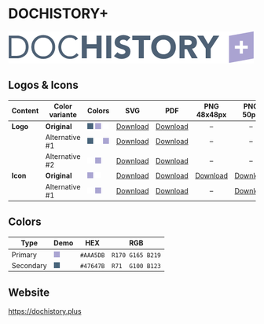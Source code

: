 # DOCHISTORY+

![DOCHISTORY+ Logo](dochistory-plus-logo-original-500px.png)

## Logos & Icons

| Content  | Color variante | Colors                           | SVG                         | PDF                         |          PNG 48x48px          |           PNG 50px            |         PNG 162x162px          | PNG 216x216px                  | PNG 500px                      | PNG 1000px                      |
| -------- | -------------- | -------------------------------- | --------------------------- | --------------------------- | :---------------------------: | :---------------------------: | :----------------------------: | ------------------------------ | ------------------------------ | ------------------------------- |
| **Logo** | **Original**   | ![Secondary] ![Primary] ![White] | [Download][LogoOriginalSVG] | [Download][LogoOriginalPDF] |               –               |               –               |               –                | –                              | [Download][LogoOriginalPNG500] | [Download][LogoOriginalPNG1000] |
|          | Alternative #1 | ![Secondary] ![White] ![Primary] | [Download][LogoAlt1SVG]     | [Download][LogoAlt1PDF]     |               –               |               –               |               –                | –                              | [Download][LogoAlt1PNG500]     | [Download][LogoAlt1PNG1000]     |
|          | Alternative #2 | ![White] ![Primary]              | [Download][LogoAlt2SVG]     | [Download][LogoAlt2PDF]     |               –               |               –               |               –                | –                              | [Download][LogoAlt2PNG500]     | [Download][LogoAlt2PNG1000]     |
| **Icon** | **Original**   | ![Primary] ![White]              | [Download][IconOriginalSVG] | [Download][IconOriginalPDF] | [Download][IconOriginalPNG48] | [Download][IconOriginalPNG50] | [Download][IconOriginalPNG162] | [Download][IconOriginalPNG216] | [Download][IconOriginalPNG500] | [Download][IconOriginalPNG1000] |
|          | Alternative #1 | ![White] ![Primary]              | [Download][IconAlt1SVG]     | [Download][IconAlt1PDF]     |               –               |   [Download][IconAlt1PNG50]   |               –                | –                              | [Download][IconAlt1PNG500]     | [Download][IconAlt1PNG1000]     |

## Colors

| Type      | Demo         | HEX       | RGB              |
| --------- | ------------ | --------- | ---------------- |
| Primary   | ![Primary]   | `#AAA5DB` | `R170 G165 B219` |
| Secondary | ![Secondary] | `#47647B` | `R71  G100 B123` |

[Primary]: ../colors/AAA5DB.png
[Secondary]: ../colors/47647B.png
[White]: ../colors/FFFFFF.png

[LogoOriginalSVG]: dochistory-plus-logo-original.svg
[LogoOriginalPDF]: dochistory-plus-logo-original.pdf
[LogoOriginalPNG500]: dochistory-plus-logo-original-500px.png
[LogoOriginalPNG1000]: dochistory-plus-logo-original-1000px.png
[LogoAlt1SVG]: dochistory-plus-logo-alt1.svg
[LogoAlt1PDF]: dochistory-plus-logo-alt1.pdf
[LogoAlt1PNG500]: dochistory-plus-logo-alt1-500px.png
[LogoAlt1PNG1000]: dochistory-plus-logo-alt1-1000px.png
[LogoAlt2SVG]: dochistory-plus-logo-alt2.svg
[LogoAlt2PDF]: dochistory-plus-logo-alt2.pdf
[LogoAlt2PNG500]: dochistory-plus-logo-alt2-500px.png
[LogoAlt2PNG1000]: dochistory-plus-logo-alt2-1000px.png

[IconOriginalSVG]: dochistory-plus-icon-original.svg
[IconOriginalPDF]: dochistory-plus-icon-original.pdf
[IconOriginalPNG48]: dochistory-plus-icon-original-48px.png
[IconOriginalPNG50]: dochistory-plus-icon-original-50px.png
[IconOriginalPNG162]: dochistory-plus-icon-original-162px.png
[IconOriginalPNG216]: dochistory-plus-icon-original-216px.png
[IconOriginalPNG500]: dochistory-plus-icon-original-500px.png
[IconOriginalPNG1000]: dochistory-plus-icon-original-1000px.png
[IconAlt1SVG]: dochistory-plus-icon-alt1.svg
[IconAlt1PDF]: dochistory-plus-icon-alt1.pdf
[IconAlt1PNG50]: dochistory-plus-icon-alt1-50px.png
[IconAlt1PNG500]: dochistory-plus-icon-alt1-500px.png
[IconAlt1PNG1000]: dochistory-plus-icon-alt1-1000px.png

## Website

<https://dochistory.plus>
